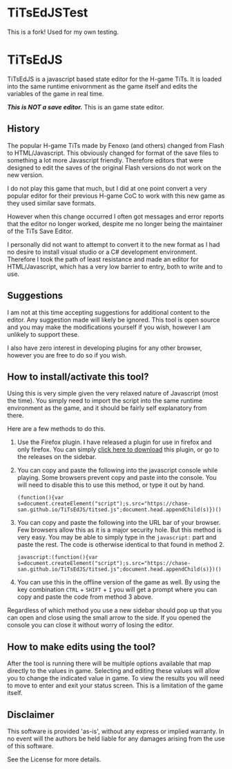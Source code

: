 # TiTsEdJSTest

This is a fork! Used for my own testing.

# TiTsEdJS

TiTsEdJS is a javascript based state editor for the H-game TiTs. It is loaded into the same runtime enivornment as the game itself and edits the variables of the game in real time.

***This is NOT a save editor.*** This is an game state editor.

## History

The popular H-game TiTs made by Fenoxo (and others) changed from Flash to HTML/Javascript. This obviously changed for format of the save files to something a lot more Javascript friendly. Therefore editors that were designed to edit the saves of the original Flash versions do not work on the new version.

I do not play this game that much, but I did at one point convert a very popular editor for their previous H-game CoC to work with this new game as they used similar save formats.

However when this change occurred I often got messages and error reports that the editor no longer worked, despite me no longer being the maintainer of the TiTs Save Editor.

I personally did not want to attempt to convert it to the new format as I had no desire to install visual studio or a C# development environment. Therefore I took the path of least resistance and made an editor for HTML/Javascript, which has a very low barrier to entry, both to write and to use.

## Suggestions

I am not at this time accepting suggestions for additional content to the editor. Any suggestion made will likely be ignored. This tool is open source and you may make the modifications yourself if you wish, however I am unlikely to support these.

I also have zero interest in developing plugins for any other browser, however you are free to do so if you wish.

## How to install/activate this tool?

Using this is very simple given the very relaxed nature of Javascript (most the time). You simply need to import the script into the same runtime environment as the game, and it should be fairly self explanatory from there.

Here are a few methods to do this.

1. Use the Firefox plugin. I have released a plugin for use in firefox and only firefox. You can simply [click here to download](https://github.com/Chase-san/TiTsEdJS/releases) this plugin, or go to the releases on the sidebar.

2. You can copy and paste the following into the javascript console while playing. Some browsers prevent copy and paste into the console. You will need to disable this to use this method, or type it out by hand.

   `(function(){var s=document.createElement("script");s.src="https://chase-san.github.io/TiTsEdJS/titsed.js";document.head.appendChild(s)})()`

3. You can copy and paste the following into the URL bar of your browser. Few browsers allow this as it is a major security hole. But this method is very easy. You may be able to simply type in the `javascript:` part and paste the rest. The code is otherwise identical to that found in method 2.

   `javascript:(function(){var s=document.createElement("script");s.src="https://chase-san.github.io/TiTsEdJS/titsed.js";document.head.appendChild(s)})()`

4. You can use this in the offline version of the game as well. By using the key combination `CTRL` + `SHIFT` + `I` you will get a prompt where you can copy and paste the code from method 3 above.

Regardless of which method you use a new sidebar should pop up that you can open and close using the small arrow to the side. If you opened the console you can close it without worry of losing the editor.

## How to make edits using the tool?

After the tool is running there will be multiple options available that map directly to the values in game. Selecting and editing these values will allow you to change the indicated value in game. To view the results you will need to move to enter and exit your status screen. This is a limitation of the game itself.

## Disclaimer
This software is provided 'as-is', without any express or implied warranty. In no event will the authors be held liable for any damages arising from the use of this software.

See the License for more details.
